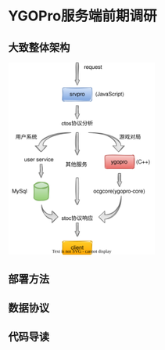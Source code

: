 # YGOPro服务端前期调研

## 大致整体架构

<img src="../../assets/ygopro-server.drawio.svg" width=300 high=300>

## 部署方法

## 数据协议

## 代码导读
